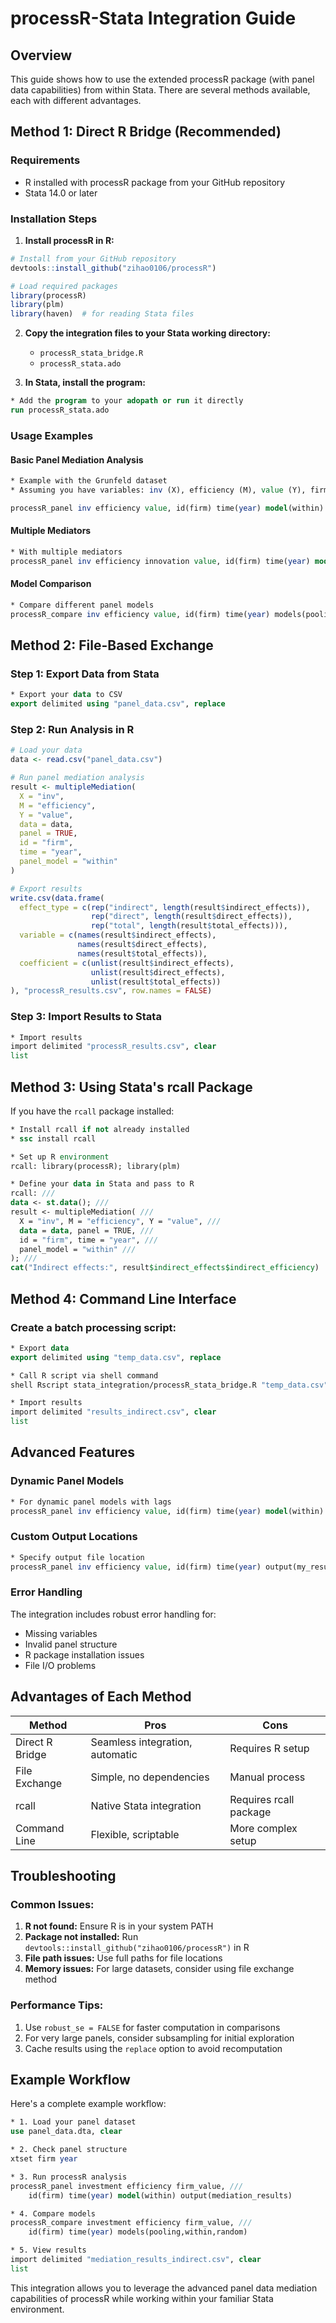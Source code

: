# processR-Stata Integration Guide

## Overview

This guide shows how to use the extended processR package (with panel data capabilities) from within Stata. There are several methods available, each with different advantages.

## Method 1: Direct R Bridge (Recommended)

### Requirements
- R installed with processR package from your GitHub repository
- Stata 14.0 or later

### Installation Steps

1. **Install processR in R:**
```r
# Install from your GitHub repository
devtools::install_github("zihao0106/processR")

# Load required packages
library(processR)
library(plm)
library(haven)  # for reading Stata files
```

2. **Copy the integration files to your Stata working directory:**
   - `processR_stata_bridge.R`
   - `processR_stata.ado`

3. **In Stata, install the program:**
```stata
* Add the program to your adopath or run it directly
run processR_stata.ado
```

### Usage Examples

#### Basic Panel Mediation Analysis
```stata
* Example with the Grunfeld dataset
* Assuming you have variables: inv (X), efficiency (M), value (Y), firm (ID), year (TIME)

processR_panel inv efficiency value, id(firm) time(year) model(within)
```

#### Multiple Mediators
```stata
* With multiple mediators
processR_panel inv efficiency innovation value, id(firm) time(year) model(random)
```

#### Model Comparison
```stata
* Compare different panel models
processR_compare inv efficiency value, id(firm) time(year) models(pooling,within,random)
```

## Method 2: File-Based Exchange

### Step 1: Export Data from Stata
```stata
* Export your data to CSV
export delimited using "panel_data.csv", replace
```

### Step 2: Run Analysis in R
```r
# Load your data
data <- read.csv("panel_data.csv")

# Run panel mediation analysis
result <- multipleMediation(
  X = "inv",
  M = "efficiency", 
  Y = "value",
  data = data,
  panel = TRUE,
  id = "firm",
  time = "year",
  panel_model = "within"
)

# Export results
write.csv(data.frame(
  effect_type = c(rep("indirect", length(result$indirect_effects)),
                  rep("direct", length(result$direct_effects)),
                  rep("total", length(result$total_effects))),
  variable = c(names(result$indirect_effects),
               names(result$direct_effects), 
               names(result$total_effects)),
  coefficient = c(unlist(result$indirect_effects),
                  unlist(result$direct_effects),
                  unlist(result$total_effects))
), "processR_results.csv", row.names = FALSE)
```

### Step 3: Import Results to Stata
```stata
* Import results
import delimited "processR_results.csv", clear
list
```

## Method 3: Using Stata's rcall Package

If you have the `rcall` package installed:

```stata
* Install rcall if not already installed
* ssc install rcall

* Set up R environment
rcall: library(processR); library(plm)

* Define your data in Stata and pass to R
rcall: ///
data <- st.data(); ///
result <- multipleMediation( ///
  X = "inv", M = "efficiency", Y = "value", ///
  data = data, panel = TRUE, ///
  id = "firm", time = "year", ///
  panel_model = "within" ///
); ///
cat("Indirect effects:", result$indirect_effects$indirect_efficiency)
```

## Method 4: Command Line Interface

### Create a batch processing script:

```stata
* Export data
export delimited using "temp_data.csv", replace

* Call R script via shell command
shell Rscript stata_integration/processR_stata_bridge.R "temp_data.csv" "inv" "efficiency" "value" "firm" "year" "within" "results"

* Import results
import delimited "results_indirect.csv", clear
list
```

## Advanced Features

### Dynamic Panel Models
```stata
* For dynamic panel models with lags
processR_panel inv efficiency value, id(firm) time(year) model(within) lag(1)
```

### Custom Output Locations
```stata
* Specify output file location
processR_panel inv efficiency value, id(firm) time(year) output(my_results) replace
```

### Error Handling
The integration includes robust error handling for:
- Missing variables
- Invalid panel structure
- R package installation issues
- File I/O problems

## Advantages of Each Method

| Method | Pros | Cons |
|--------|------|------|
| Direct R Bridge | Seamless integration, automatic | Requires R setup |
| File Exchange | Simple, no dependencies | Manual process |
| rcall | Native Stata integration | Requires rcall package |
| Command Line | Flexible, scriptable | More complex setup |

## Troubleshooting

### Common Issues:

1. **R not found:** Ensure R is in your system PATH
2. **Package not installed:** Run `devtools::install_github("zihao0106/processR")` in R
3. **File path issues:** Use full paths for file locations
4. **Memory issues:** For large datasets, consider using file exchange method

### Performance Tips:

1. Use `robust_se = FALSE` for faster computation in comparisons
2. For very large panels, consider subsampling for initial exploration
3. Cache results using the `replace` option to avoid recomputation

## Example Workflow

Here's a complete example workflow:

```stata
* 1. Load your panel dataset
use panel_data.dta, clear

* 2. Check panel structure
xtset firm year

* 3. Run processR analysis
processR_panel investment efficiency firm_value, ///
    id(firm) time(year) model(within) output(mediation_results)

* 4. Compare models
processR_compare investment efficiency firm_value, ///
    id(firm) time(year) models(pooling,within,random)

* 5. View results
import delimited "mediation_results_indirect.csv", clear
list
```

This integration allows you to leverage the advanced panel data mediation capabilities of processR while working within your familiar Stata environment.

